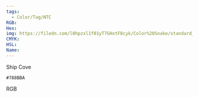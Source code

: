 ```yaml
---
tags:
  - Color/Tag/NTC
RGB:
Hex:
img: https://filedn.com/l0hpzxl1f01yT7GHxtF8cyk/Color%20Snake/standard_csv_to_svg/788BBA.svg
CMYK:
HSL:
Name:
---
```

Ship Cove
```palette
#788BBA
```
RGB
